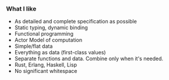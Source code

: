 ### What I like

* As detailed and complete specification as possible
* Static typing, dynamic binding
* Functional programming
* Actor Model of computation
* Simple/flat data
* Everything as data (first-class values)
* Separate functions and data. Combine only when it's needed.
* Rust, Erlang, Haskell, Lisp
* No significant whitespace


<!--
**armagansalman/armagansalman** is a ✨ _special_ ✨ repository because its `README.md` (this file) appears on your GitHub profile.

Here are some ideas to get you started:

- 🔭 I’m currently working on ...
- 🌱 I’m currently learning ...
- 👯 I’m looking to collaborate on ...
- 🤔 I’m looking for help with ...
- 💬 Ask me about ...
- 📫 How to reach me: ...
- 😄 Pronouns: ...
- ⚡ Fun fact: ...
-->
